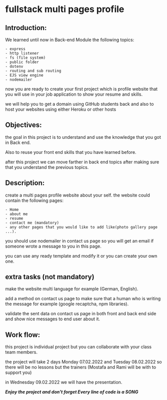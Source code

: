 # fullstack multi pages profile

## Introduction:

We learned until now in Back-end Module the following topics:

    - express
    - http listener
    - fs (file system)
    - public folder
    - dotenv 
    - routing and sub routing 
    - EJS view engine
    - nodemailer

now you are ready to create your first project which is profile website that you will use in your job application to show your resume and skills.

we will help you to get a domain using GitHub students back and also to host your websites using either Heroku or other hosts

## Objectives:
the goal in this project is to understand and use the knowledge that you got in Back end.

Also to reuse your front end skills that you have learned before.

after this project we can move farther in back end topics after making sure that you understand the previous topics.

## Description:
create a multi pages profile website about your self. the website could contain the following pages:

    - Home
    - about me
    - resume
    - contact me (mandatory)
    - any other pages that you would like to add like(photo gallery page ...).

you should use nodemailer in contact us page so you will get an email if someone wrote a message to you in this page.

you can use any ready template and modify it or you can create your own one.

## extra tasks (not mandatory)

make the website multi language for example (German, English).

add a method on contact us page to make sure that a human who is writing the message for example (google recaptcha, npm libraries).

validate the sent data on contact us page in both front and back end side and show nice messages to end user about it.

## Work flow:
this project is individual project but you can collaborate with your class team members.

the project will take 2 days Monday 07.02.2022 and Tuesday 08.02.2022 so there will be no lessons but the trainers (Mostafa and Rami will be with to support you)

in Wednesday 09.02.2022 we will have the presentation.

***Enjoy the project and don't forget Every line of code is a SONG***




